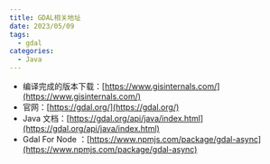 ```yaml
---
title: GDAL相关地址
date: 2023/05/09
tags:
  - gdal
categories:
  - Java
---
```


- 编译完成的版本下载：[https://www.gisinternals.com/](https://www.gisinternals.com/)
- 官网：[https://gdal.org/](https://gdal.org/)
- Java 文档：[https://gdal.org/api/java/index.html](https://gdal.org/api/java/index.html)
- Gdal For Node ：[https://www.npmjs.com/package/gdal-async](https://www.npmjs.com/package/gdal-async)
